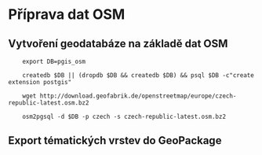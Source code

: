 Příprava dat OSM
================

Vytvoření geodatabáze na základě dat OSM
----------------------------------------

        export DB=pgis_osm
        
        createdb $DB || (dropdb $DB && createdb $DB) && psql $DB -c"create extension postgis"

        wget http://download.geofabrik.de/openstreetmap/europe/czech-republic-latest.osm.bz2
                
        osm2pgsql -d $DB -p czech -s czech-republic-latest.osm.bz2

Export tématických vrstev do GeoPackage
---------------------------------------
